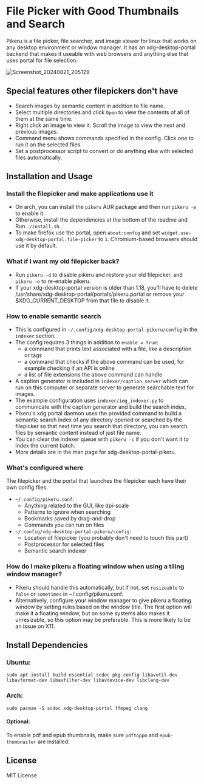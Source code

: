  # File Picker with Good Thumbnails and Search

Pikeru is a file picker, file searcher, and image viewer for linux that works on any desktop environment or window manager. It has an xdg-desktop-portal backend that makes it useable with web browsers and anything else that uses portal for file selection.

![Screenshot_20240821_205129](https://github.com/user-attachments/assets/2c1a8a14-dd88-4454-88f3-e1c7437125b0)


## Special features other filepickers don't have
* Search images by semantic content in addition to file name.
* Select multiple directories and click `Open` to view the contents of all of them at the same time.
* Right click an image to view it. Scroll the image to view the next and previous images.
* Command menu shows commands specified in the config. Click one to run it on the selected files.
* Set a postprocessor script to convert or do anything else with selected files automatically.

## Installation and Usage

### Install the filepicker and make applications use it
* On arch, you can install the `pikeru` AUR package and then run `pikeru -e` to enable it.
* Otherwise, install the dependencies at the bottom of the readme and Run `./install.sh`.
* To make firefox use the portal, open `about:config` and set `widget.use-xdg-desktop-portal.file-picker` to `1`. Chromium-based browsers should use it by default.

### What if I want my old filepicker back?
* Run `pikeru -d` to disable pikeru and restore your old filepicker, and `pikeru -e` to re-enable pikeru.
* If your xdg-desktop-portal version is older than 1.18, you'll have to delete /usr/share/xdg-desktop-portal/portals/pikeru.portal or remove your $XDG_CURRENT_DESKTOP from that file to disable it.

### How to enable semantic search
* This is configured in `~/.config/xdg-desktop-portal-pikeru/config` in the `indexer` section.
* The config requires 3 things in addition to `enable = true`:
    * a command that prints text associated with a file, like a description or tags
    * a command that checks if the above command can be used, for example checking if an API is online
    * a list of file extensions the above command can handle
* A caption generator is included in `indexer/caption_server` which can run on this computer or separate server to generate searchable text for images.
* The example configuration uses `indexer/img_indexer.py` to communicate with the caption generator and build the search index.
* Pikeru's xdg portal daemon uses the provided command to build a semantic search index of any directory opened or searched by the filepicker so that next time you search that directory, you can search files by semantic content instead of just file name.
* You can clear the indexer queue with `pikeru -c` if you don't want it to index the current batch.
* More details are in the man page for xdg-desktop-portal-pikeru.

### What's configured where
The filepicker and the portal that launches the filepicker each have their own config files.
* `~/.config/pikeru.conf`:
    * Anything related to the GUI, like dpi-scale
    * Patterns to ignore when searching
    * Bookmarks saved by drag-and-drop
    * Commands you can run on files
* `~/.config/xdg-desktop-portal-pikeru/config`:
    * Location of filepicker (you probably don't need to touch this part)
    * Postprocessor for selected files
    * Semantic search indexer

### How do I make pikeru a floating window when using a tiling window manager?
* Pikeru should handle this automatically, but if not, set `resizeable` to `false` or `sometimes` in ~/.config/pikeru.conf.
* Alternatively, configure your window manager to give pikeru a floating window by setting rules based on the window title. The first option will make it a floating window, but on some systems also makes it unresizable, so this option may be preferable. This is more likely to be an issue on X11.

## Install Dependencies

### Ubuntu:
```
sudo apt install build-essential scdoc pkg-config libavutil-dev libavformat-dev libavfilter-dev libavdevice-dev libclang-dev
```

### Arch:
```
sudo pacman -S scdoc xdg-desktop-portal ffmpeg clang
```

#### Optional:
To enable pdf and epub thumbnails, make sure `pdftoppm` and `epub-thumbnailer` are installed.

## License
MIT License
